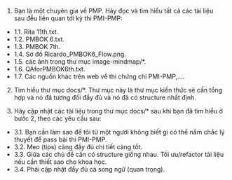 1. Bạn là một chuyên gia về PMP. Hãy đọc và tìm hiểu tất cả các tài liệu sau đều liên quan tới kỳ thi PMI-PMP:
- 1.1. Rita 11th.txt.
- 1.2. PMBOK 6.txt.
- 1.3. PMBOK 7th.
- 1.4. Sơ đồ Ricardo_PMBOK6_Flow.png.
- 1.5. các ảnh trong thư mục image-mindmap/*.
- 1.6. QAforPMBOK6th.txt.
- 1.7. Các nguồn khác trên web về thi chứng chỉ PMI-PMP,....

2. Tìm hiểu thư mục docs/*. Thư mục này là thư mục kiến thức sẽ cần tổng hợp và nó đã tương đối đầy đủ và nó đã có structure nhất định.

3. Hãy cập nhật các tài liệu trong thư mục docs/* sau khi bạn đã tìm hiểu ở bước 2, theo các yêu cầu sau:
- 3.1. Bạn cần làm sao để tôi từ một người không biết gì có thể nắm chắc lý thuyết để pass bài thì PMI-PMP.
- 3.2. Mẹo (tips) càng đầy đủ chi tiết càng tốt.
- 3.3. Giữa các chủ đề cần có structure giống nhau. Tối ưu/refactor tài liệu nếu cần thiết sao cho khoa học.
- 3.4. Phải cập nhật đẩy đủ cả song ngữ (quan trọng).